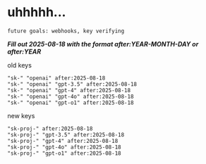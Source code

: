 # uhhhhh...

`future goals: webhooks, key verifying`



***Fill out 2025-08-18 with the format after:YEAR-MONTH-DAY or after:YEAR***

old keys
```
"sk-" "openai" after:2025-08-18
"sk-" "openai" "gpt-3.5" after:2025-08-18
"sk-" "openai" "gpt-4" after:2025-08-18
"sk-" "openai" "gpt-4o" after:2025-08-18
"sk-" "openai" "gpt-o1" after:2025-08-18
```

new keys
```
"sk-proj-" after:2025-08-18
"sk-proj-" "gpt-3.5" after:2025-08-18
"sk-proj-" "gpt-4" after:2025-08-18
"sk-proj-" "gpt-4o" after:2025-08-18
"sk-proj-" "gpt-o1" after:2025-08-18
```
